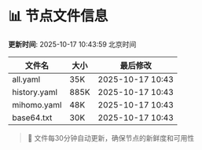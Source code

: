 # 📊 节点文件信息

**更新时间**: 2025-10-17 10:43:59 北京时间

| 文件名 | 大小 | 最后修改 |
|--------|------|----------|
| all.yaml | 35K | 2025-10-17 10:43 |
| history.yaml | 885K | 2025-10-17 10:43 |
| mihomo.yaml | 48K | 2025-10-17 10:43 |
| base64.txt | 30K | 2025-10-17 10:43 |

> 🔄 文件每30分钟自动更新，确保节点的新鲜度和可用性
